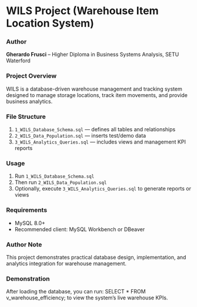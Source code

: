 # WILS Project (Warehouse Item Location System)

### Author
**Gherardo Frusci** – Higher Diploma in Business Systems Analysis, SETU Waterford

### Project Overview
WILS is a database-driven warehouse management and tracking system designed to manage storage locations, track item movements, and provide business analytics.

### File Structure
1. `1_WILS_Database_Schema.sql` — defines all tables and relationships
2. `2_WILS_Data_Population.sql` — inserts test/demo data
3. `3_WILS_Analytics_Queries.sql` — includes views and management KPI reports

### Usage
1. Run `1_WILS_Database_Schema.sql`
2. Then run `2_WILS_Data_Population.sql`
3. Optionally, execute `3_WILS_Analytics_Queries.sql` to generate reports or views

### Requirements
- MySQL 8.0+
- Recommended client: MySQL Workbench or DBeaver

### Author Note
This project demonstrates practical database design, implementation, and analytics integration for warehouse management.

### Demonstration
After loading the database, you can run:
SELECT * FROM v_warehouse_efficiency;
to view the system’s live warehouse KPIs.
